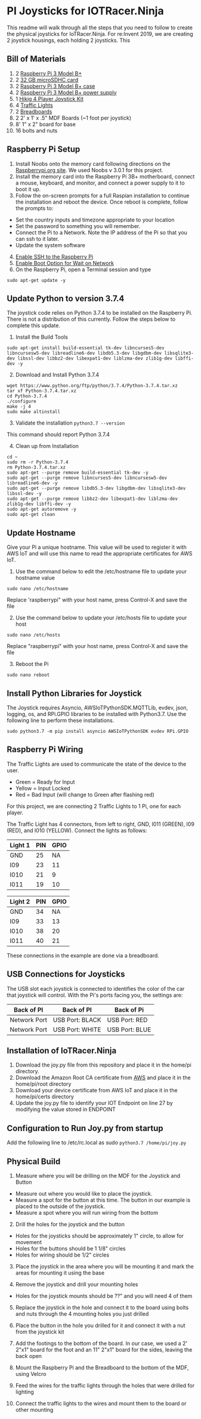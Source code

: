 # PI Joysticks for IOTRacer.Ninja #
This readme will walk through all the steps that you need to follow to create the physical joysticks for IoTRacer.Ninja.  For re:Invent 2019, we are creating 2 joystick housings, each holding 2 joysticks.  This

## Bill of Materials ##
1. 2 [Raspberry Pi 3 Model B+](https://www.amazon.com/ELEMENT-Element14-Raspberry-Pi-Motherboard/dp/B07P4LSDYV/ref=sr_1_1_sspa?keywords=raspberry+pi+3+b%2B+motherboard&qid=1573661642&s=electronics&sr=1-1-spons&psc=1&spLa=ZW5jcnlwdGVkUXVhbGlmaWVyPUEzMFJVSDdKM0ZEWjhDJmVuY3J5cHRlZElkPUEwNjg1MDUyMVlJTVdHSERGOFdHNCZlbmNyeXB0ZWRBZElkPUEwNzYyOTk2M09aSE0yNFA4QTBXWiZ3aWRnZXROYW1lPXNwX2F0ZiZhY3Rpb249Y2xpY2tSZWRpcmVjdCZkb05vdExvZ0NsaWNrPXRydWU=)
2. 2 [32 GB microSDHC card](https://www.amazon.com/Samsung-MicroSDHC-Adapter-MB-ME32GA-AM/dp/B06XWN9Q99/ref=pd_bxgy_147_img_3/131-3201718-1263266?_encoding=UTF8&pd_rd_i=B06XWN9Q99&pd_rd_r=c67892c4-cd79-4100-98da-13f5648d4b26&pd_rd_w=Qx0wU&pd_rd_wg=SVVrn&pf_rd_p=09627863-9889-4290-b90a-5e9f86682449&pf_rd_r=S0PWX7A0KRBZTPC1PFXJ&psc=1&refRID=S0PWX7A0KRBZTPC1PFXJ)
3. 2 [Raspberry Pi 3 Model B+ case](https://www.amazon.com/gp/product/B079M96KWZ/ref=ppx_yo_dt_b_asin_title_o00_s00?ie=UTF8&psc=1)
4. 2 [Raspberry Pi 3 Model B+ power supply](https://www.amazon.com/CanaKit-Raspberry-Supply-Adapter-Listed/dp/B00MARDJZ4/ref=sr_1_5?crid=2BSCPTVZN7184&keywords=raspberry+pi+3+b%2B+power+supply&qid=1573661825&s=electronics&sprefix=raspberry+pi+3+b%2B+power%2Celectronics%2C186&sr=1-5)
5. 1 [Hikig 4 Player Joystick Kit](https://www.amazon.com/gp/product/B07KFWRPF7/ref=ppx_yo_dt_b_search_asin_title?ie=UTF8&psc=1)
6. 4 [Traffic Lights]()
7. 2 [Breadboards]()
8. 2 2' x 1' x .5" MDF Boards (~1 foot per joystick)
9. 8' 1" x 2" board for base
10. 16 bolts and nuts

## Raspberry Pi Setup ##
1. Install Noobs onto the memory card following directions on the [Raspberrypi.org site](https://www.raspberrypi.org/documentation/installation/noobs.md).  We used Noobs v 3.0.1 for this project.
2. Install the memory card into the Raspberry Pi 3B+ motherboard, connect a mouse, keyboard, and monitor, and connect a power supply to it to boot it up.
3. Follow the on-screen prompts for a full Raspian installation to continue the installation and reboot the device.  Once reboot is complete, follow the prompts to:
* Set the country inputs and timezone appropriate to your location
* Set the password to something you will remember.
* Connect the Pi to a Network.  Note the IP address of the Pi so that you can ssh to it later.
* Update the system software
4. [Enable SSH to the Raspberry Pi](https://www.raspberrypi.org/documentation/remote-access/ssh/)
5. [Enable Boot Option for Wait on Network](https://raspberrypi.stackexchange.com/questions/45769/how-to-wait-for-networking-on-login-after-reboot)
6. On the Raspberry Pi, open a Terminal session and type
```
sudo apt-get update -y
```

## Update Python to version 3.7.4 ##
The joystick code relies on Python 3.7.4 to be installed on the Raspberry Pi.  There is not a distribution of this currently.  Follow the steps below to complete this update.

1. Install the Build Tools
```
sudo apt-get install build-essential tk-dev libncurses5-dev libncursesw5-dev libreadline6-dev libdb5.3-dev libgdbm-dev libsqlite3-dev libssl-dev libbz2-dev libexpat1-dev liblzma-dev zlib1g-dev libffi-dev -y
```

2. Download and Install Python 3.7.4
```
wget https://www.python.org/ftp/python/3.7.4/Python-3.7.4.tar.xz
tar xf Python-3.7.4.tar.xz
cd Python-3.7.4
./configure
make -j 4
sudo make altinstall
```

3. Validate the installation
```python3.7 --version```

This command should report Python 3.7.4

4. Clean up from Installation

```
cd ~
sudo rm -r Python-3.7.4
rm Python-3.7.4.tar.xz
sudo apt-get --purge remove build-essential tk-dev -y
sudo apt-get --purge remove libncurses5-dev libncursesw5-dev libreadline6-dev -y
sudo apt-get --purge remove libdb5.3-dev libgdbm-dev libsqlite3-dev libssl-dev -y
sudo apt-get --purge remove libbz2-dev libexpat1-dev liblzma-dev zlib1g-dev libffi-dev -y
sudo apt-get autoremove -y
sudo apt-get clean
```

## Update Hostname ##
Give your Pi a unique hostname.  This value will be used to register it with AWS IoT and will use this name to read the appropriate certificates for AWS IoT.

1. Use the command below to edit the /etc/hostname file to update your hostname value
```
sudo nano /etc/hostname
```

Replace 'raspberrypi" with your host name, press Control-X and save the file

2. Use the command below to update your /etc/hosts file to update your host
```
sudo nano /etc/hosts
```

Replace "raspberrypi" with your host name, press Control-X and save the file

3. Reboot the Pi
```
sudo nano reboot
```

## Install Python Libraries for Joystick ##
The Joystick requires Asyncio, AWSIoTPythonSDK.MQTTLib, evdev, json, logging, os, and RPi.GPIO libraries to be installed with Python3.7.  Use the following line to perform these installations.
```
sudo python3.7 -m pip install asyncio AWSIoTPythonSDK evdev RPi.GPIO
```

## Raspberry Pi Wiring ##
The Traffic Lights are used to communicate the state of the device to the user.
* Green = Ready for Input
* Yellow = Input Locked
* Red = Bad Input (will change to Green after flashing red)

For this project, we are connecting 2 Traffic Lights to 1 Pi, one for each player.  

The Traffic Light has 4 connectors, from left to right, GND, I011 (GREEN), I09 (RED), and I010 (YELLOW).  Connect the lights as follows:

| Light 1 | PIN | GPIO |
|---------|-----|------|
| GND     | 25  | NA   |
| I09     | 23  | 11   |
| I010    | 21  | 9    |
| I011    | 19  | 10   |

| Light 2 | PIN | GPIO |
|---------|-----|------|
| GND     | 34  | NA   |
| I09     | 33  | 13   |
| I010    | 38  | 20   |
| I011    | 40  | 21   |

These connections in the example are done via a breadboard.

## USB Connections for Joysticks ##
The USB slot each joystick is connected to identifies the color of the car that joystick will control.  With the Pi's ports facing you, the settings are:

| Back of PI | Back of PI | Back of Pi |
|--------------|-------------------|----------------|
| Network Port | USB Port: BLACK   | USB Port: RED |
| Network Port | USB Port: WHITE   | USB Port: BLUE |

## Installation of IoTRacer.Ninja ##
1. Download the joy.py file from this repository and place it in the home/pi directory.
2. Download the Amazon Root CA certificate from [AWS](https://docs.aws.amazon.com/iot/latest/developerguide/server-authentication.html#server-authentication-certs) and place it in the home/pi/root directory
3. Download your device certificate from AWS IoT and place it in the home/pi/certs directory
4. Update the joy.py file to identify your IOT Endpoint on line 27 by modifying the value stored in ENDPOINT

## Configuration to Run Joy.py from startup ##
Add the following line to /etc/rc.local as sudo
```python3.7 /home/pi/joy.py```

## Physical Build ##
1. Measure where you will be drilling on the MDF for the Joystick and Button
* Measure out where you would like to place the joystick.
* Measure a spot for the button at this time.  The button in our example is placed to the outside of the joystick.
* Measure a spot where you will run wiring from the bottom

2. Drill the holes for the joystick and the button
* Holes for the joysticks should be approximately 1" circle, to allow for movement
* Holes for the buttons should be 1 1/8" circles
* Holes for wiring should be 1/2" circles

3. Place the joystick in the area where you will be mounting it and mark the areas for mounting it using the base

4. Remove the joystick and drill your mounting holes
* Holes for the joystick mounts should be ??" and you will need 4 of them

5. Replace the joystick in the hole and connect it to the board using bolts and nuts through the 4 mounting holes you just drilled

6. Place the button in the hole you drilled for it and connect it with a nut from the joystick kit

7. Add the footings to the bottom of the board.  In our case, we used a 2' 2"x1" board for the foot and an 11" 2"x1" board for the sides, leaving the back open

8. Mount the Raspberry Pi and the Breadboard to the bottom of the MDF, using Velcro

9. Feed the wires for the traffic lights through the holes that were drilled for lighting

10. Connect the traffic lights to the wires and mount them to the board or other mounting
